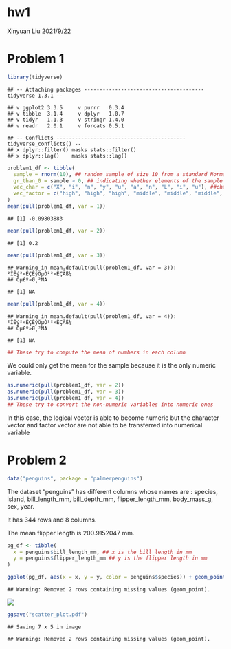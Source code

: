 hw1
================
Xinyuan Liu
2021/9/22

# Problem 1

``` r
library(tidyverse)
```

    ## -- Attaching packages --------------------------------------- tidyverse 1.3.1 --

    ## v ggplot2 3.3.5     v purrr   0.3.4
    ## v tibble  3.1.4     v dplyr   1.0.7
    ## v tidyr   1.1.3     v stringr 1.4.0
    ## v readr   2.0.1     v forcats 0.5.1

    ## -- Conflicts ------------------------------------------ tidyverse_conflicts() --
    ## x dplyr::filter() masks stats::filter()
    ## x dplyr::lag()    masks stats::lag()

``` r
problem1_df <- tibble(
  sample = rnorm(10), ## random sample of size 10 from a standard Normal distribution
  gr_than_0 = sample > 0, ## indicating whether elements of the sample are greater than 0
  vec_char = c("X", "i", "n", "y", "u", "a", "n", "L", "i", "u"), ##character vector with length = 10
  vec_factor = c("high", "high", "high", "middle", "middle", "middle", "low", "low", "low", "middle")  ## factor vector of length 10 with 3 levels 
)
mean(pull(problem1_df, var = 1))
```

    ## [1] -0.09803883

``` r
mean(pull(problem1_df, var = 2))
```

    ## [1] 0.2

``` r
mean(pull(problem1_df, var = 3))
```

    ## Warning in mean.default(pull(problem1_df, var = 3)): ²ÎÊý²»ÊÇÊýÖµÒ²²»ÊÇÂß¼­
    ## Öµ£º»Ø¸²NA

    ## [1] NA

``` r
mean(pull(problem1_df, var = 4))
```

    ## Warning in mean.default(pull(problem1_df, var = 4)): ²ÎÊý²»ÊÇÊýÖµÒ²²»ÊÇÂß¼­
    ## Öµ£º»Ø¸²NA

    ## [1] NA

``` r
## These try to compute the mean of numbers in each column
```

We could only get the mean for the sample because it is the only numeric
variable.

``` r
as.numeric(pull(problem1_df, var = 2))
as.numeric(pull(problem1_df, var = 3))
as.numeric(pull(problem1_df, var = 4))
## These try to convert the non-numeric variables into numeric ones
```

In this case, the logical vector is able to become numeric but the
character vector and factor vector are not able to be transferred into
numerical variable

# Problem 2

``` r
data("penguins", package = "palmerpenguins")
```

The dataset “penguins” has different columns whose names are : species,
island, bill\_length\_mm, bill\_depth\_mm, flipper\_length\_mm,
body\_mass\_g, sex, year.

It has 344 rows and 8 columns.

The mean flipper length is 200.9152047 mm.

``` r
pg_df <- tibble(
  x = penguins$bill_length_mm, ## x is the bill length in mm
  y = penguins$flipper_length_mm ## y is the flipper length in mm
)

ggplot(pg_df, aes(x = x, y = y, color = penguins$species)) + geom_point() ## This gives a scatterplot where x shows penguins' bill length and y shows penguins' flipper length, and colors differentiates different species of penguins 
```

    ## Warning: Removed 2 rows containing missing values (geom_point).

![](hw1_files/figure-gfm/penguins_scatterplot-1.png)<!-- -->

``` r
ggsave("scatter_plot.pdf")
```

    ## Saving 7 x 5 in image

    ## Warning: Removed 2 rows containing missing values (geom_point).
